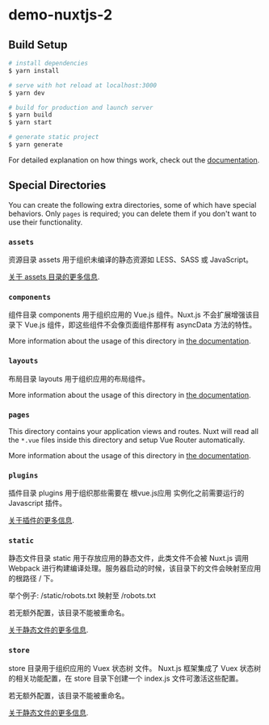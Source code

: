 # demo-nuxtjs-2

## Build Setup

```bash
# install dependencies
$ yarn install

# serve with hot reload at localhost:3000
$ yarn dev

# build for production and launch server
$ yarn build
$ yarn start

# generate static project
$ yarn generate
```

For detailed explanation on how things work, check out the [documentation](https://nuxtjs.org).

## Special Directories

You can create the following extra directories, some of which have special behaviors. Only `pages` is required; you can delete them if you don't want to use their functionality.

### `assets`

资源目录 assets 用于组织未编译的静态资源如 LESS、SASS 或 JavaScript。

[关于 assets 目录的更多信息](https://www.nuxtjs.cn/guide/assets).

### `components`

组件目录 components 用于组织应用的 Vue.js 组件。Nuxt.js 不会扩展增强该目录下 Vue.js 组件，即这些组件不会像页面组件那样有 asyncData 方法的特性。

More information about the usage of this directory in [the documentation](https://nuxtjs.org/docs/2.x/directory-structure/components).

### `layouts`

布局目录 layouts 用于组织应用的布局组件。

More information about the usage of this directory in [the documentation](https://nuxtjs.org/docs/2.x/directory-structure/layouts).


### `pages`

This directory contains your application views and routes. Nuxt will read all the `*.vue` files inside this directory and setup Vue Router automatically.

More information about the usage of this directory in [the documentation](https://nuxtjs.org/docs/2.x/get-started/routing).

### `plugins`

插件目录 plugins 用于组织那些需要在 根vue.js应用 实例化之前需要运行的 Javascript 插件。

[关于插件的更多信息](https://www.nuxtjs.cn/guide/plugins).


### `static`

静态文件目录 static 用于存放应用的静态文件，此类文件不会被 Nuxt.js 调用 Webpack 进行构建编译处理。服务器启动的时候，该目录下的文件会映射至应用的根路径 / 下。

举个例子: /static/robots.txt 映射至 /robots.txt

若无额外配置，该目录不能被重命名。

[关于静态文件的更多信息](https://www.nuxtjs.cn/guide/assets#%E9%9D%99%E6%80%81%E6%96%87%E4%BB%B6).

### `store`

store 目录用于组织应用的 Vuex 状态树 文件。 Nuxt.js 框架集成了 Vuex 状态树 的相关功能配置，在 store 目录下创建一个 index.js 文件可激活这些配置。

若无额外配置，该目录不能被重命名。

[关于静态文件的更多信息](https://www.nuxtjs.cn/guide/vuex-store).
